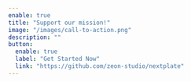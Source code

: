 ```yaml
---
enable: true
title: "Support our mission!"
image: "/images/call-to-action.png"
description: ""
button:
  enable: true
  label: "Get Started Now"
  link: "https://github.com/zeon-studio/nextplate"
---
```

